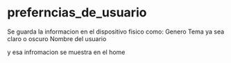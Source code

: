 # preferncias_de_usuario

Se guarda la informacion en el dispositivo fisico como:
Genero
Tema ya sea claro o oscuro 
Nombre del usuario

y esa infromacion se muestra en el home

